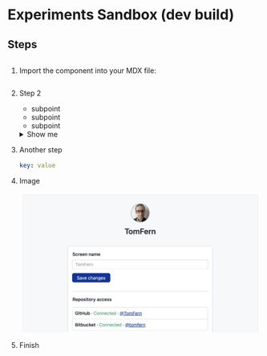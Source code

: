 # Experiments Sandbox (dev build)

## Steps




```js

```

<Steps>


1. Import the component into your MDX file:

   ```js
   
   ```
2. Step 2

    - subpoint
    - subpoint
    - subpoint

    <details>
    <summary>Show me</summary>
    <div>

    Surprise!

    </div>
    </details>

3. Another step

    ```yaml
    key: value
    ```
4. Image

    ![Test](../using-semaphore/img/account-gh-bb-access.jpg)

5. Finish

</Steps>

